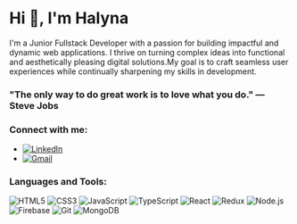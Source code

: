 # Hi 👋, I'm Halyna

I'm a Junior Fullstack Developer with a passion for building impactful and dynamic web applications. I thrive on turning complex ideas into functional and aesthetically pleasing digital solutions.My goal is to craft seamless user experiences while continually sharpening my skills in development. 

### "The only way to do great work is to love what you do." — Steve Jobs

### Connect with me:
- [![LinkedIn](https://img.shields.io/badge/-LinkedIn-blue)](https://www.linkedin.com/in/halyna-marchenko)
- [![Gmail](https://img.shields.io/badge/-Gmail-red)](mailto:marchenkohalyna888@gmail.com)

### Languages and Tools:

![HTML5]([https://img.shields.io/badge/-HTML5-E34F26?logo=html5&logoColor=white](https://upload.wikimedia.org/wikipedia/commons/thumb/6/61/HTML5_logo_and_wordmark.svg/800px-HTML5_logo_and_wordmark.svg.png))
![CSS3](https://img.shields.io/badge/-CSS3-1572B6?logo=css3)
![JavaScript](https://img.shields.io/badge/-JavaScript-F7DF1E?logo=javascript&logoColor=black)
![TypeScript](https://img.shields.io/badge/-TypeScript-007ACC?logo=typescript)
![React](https://img.shields.io/badge/-React-61DAFB?logo=react)
![Redux](https://img.shields.io/badge/-Redux-764ABC?logo=redux)
![Node.js](https://img.shields.io/badge/-Node.js-339933?logo=node.js)
![Firebase](https://img.shields.io/badge/-Firebase-FFCA28?logo=firebase)
![Git](https://img.shields.io/badge/-Git-F05032?logo=git)
![MongoDB](https://img.shields.io/badge/-MongoDB-47A248?logo=mongodb)


